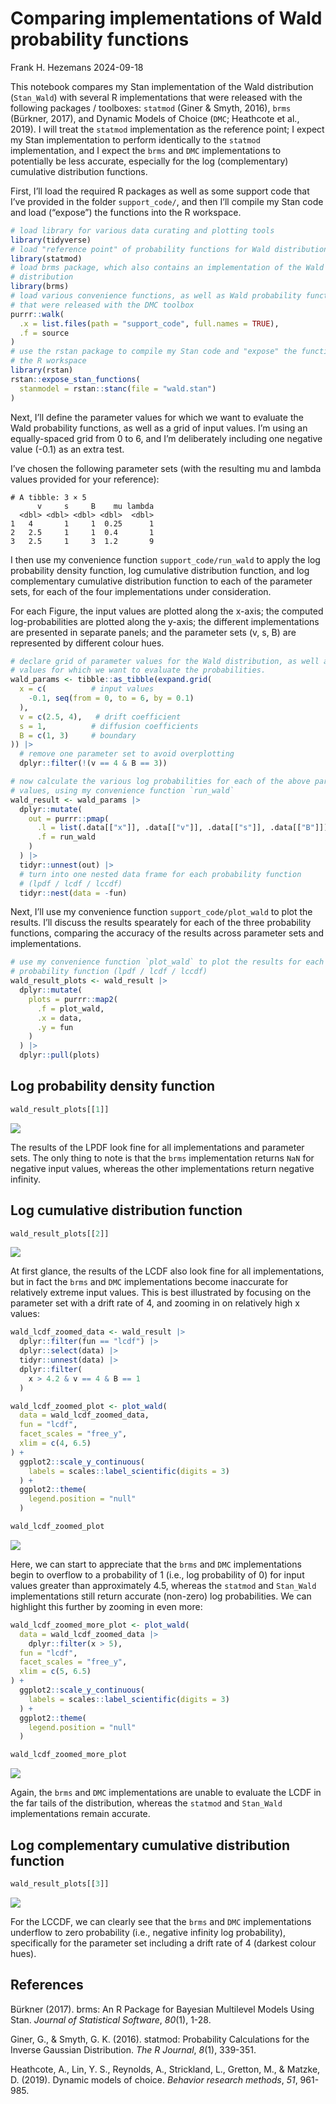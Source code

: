 # Comparing implementations of Wald probability functions
Frank H. Hezemans
2024-09-18

This notebook compares my Stan implementation of the Wald distribution
(`Stan_Wald`) with several R implementations that were released with the
following packages / toolboxes: `statmod` (Giner & Smyth, 2016), `brms`
(Bürkner, 2017), and Dynamic Models of Choice (`DMC`; Heathcote et al.,
2019). I will treat the `statmod` implementation as the reference point;
I expect my Stan implementation to perform identically to the `statmod`
implementation, and I expect the `brms` and `DMC` implementations to
potentially be less accurate, especially for the log (complementary)
cumulative distribution functions.

First, I’ll load the required R packages as well as some support code
that I’ve provided in the folder `support_code/`, and then I’ll compile
my Stan code and load (“expose”) the functions into the R workspace.

``` r
# load library for various data curating and plotting tools
library(tidyverse)
# load "reference point" of probability functions for Wald distribution
library(statmod)
# load brms package, which also contains an implementation of the Wald
# distribution
library(brms)
# load various convenience functions, as well as Wald probability functions
# that were released with the DMC toolbox
purrr::walk(
  .x = list.files(path = "support_code", full.names = TRUE),
  .f = source 
)
# use the rstan package to compile my Stan code and "expose" the functions into
# the R workspace
library(rstan)
rstan::expose_stan_functions(
  stanmodel = rstan::stanc(file = "wald.stan")
)
```

Next, I’ll define the parameter values for which we want to evaluate the
Wald probability functions, as well as a grid of input values. I’m using
an equally-spaced grid from 0 to 6, and I’m deliberately including one
negative value (-0.1) as an extra test.

I’ve chosen the following parameter sets (with the resulting mu and
lambda values provided for your reference):

    # A tibble: 3 × 5
          v     s     B    mu lambda
      <dbl> <dbl> <dbl> <dbl>  <dbl>
    1   4       1     1  0.25      1
    2   2.5     1     1  0.4       1
    3   2.5     1     3  1.2       9

I then use my convenience function `support_code/run_wald` to apply the
log probability density function, log cumulative distribution function,
and log complementary cumulative distribution function to each of the
parameter sets, for each of the four implementations under
consideration.

For each Figure, the input values are plotted along the x-axis; the
computed log-probabilities are plotted along the y-axis; the different
implementations are presented in separate panels; and the parameter sets
(v, s, B) are represented by different colour hues.

``` r
# declare grid of parameter values for the Wald distribution, as well as input
# values for which we want to evaluate the probabilities.
wald_params <- tibble::as_tibble(expand.grid(
  x = c(          # input values
    -0.1, seq(from = 0, to = 6, by = 0.1)
  ),
  v = c(2.5, 4),   # drift coefficient
  s = 1,          # diffusion coefficients
  B = c(1, 3)     # boundary
)) |>
  # remove one parameter set to avoid overplotting
  dplyr::filter(!(v == 4 & B == 3))

# now calculate the various log probabilities for each of the above parameter
# values, using my convenience function `run_wald`
wald_result <- wald_params |>
  dplyr::mutate(
    out = purrr::pmap(
      .l = list(.data[["x"]], .data[["v"]], .data[["s"]], .data[["B"]]),
      .f = run_wald
    )
  ) |>
  tidyr::unnest(out) |>
  # turn into one nested data frame for each probability function
  # (lpdf / lcdf / lccdf)
  tidyr::nest(data = -fun)
```

Next, I’ll use my convenience function `support_code/plot_wald` to plot
the results. I’ll discuss the results spearately for each of the three
probability functions, comparing the accuracy of the results across
parameter sets and implementations.

``` r
# use my convenience function `plot_wald` to plot the results for each
# probability function (lpdf / lcdf / lccdf)
wald_result_plots <- wald_result |>
  dplyr::mutate(
    plots = purrr::map2(
      .f = plot_wald,
      .x = data,
      .y = fun
    )
  ) |>
  dplyr::pull(plots)
```

## Log probability density function

``` r
wald_result_plots[[1]]
```

![](comparing_wald_files/figure-commonmark/show_lpdf_plot-1.png)

The results of the LPDF look fine for all implementations and parameter
sets. The only thing to note is that the `brms` implementation returns
`NaN` for negative input values, whereas the other implementations
return negative infinity.

## Log cumulative distribution function

``` r
wald_result_plots[[2]]
```

![](comparing_wald_files/figure-commonmark/show_lcdf_plot-1.png)

At first glance, the results of the LCDF also look fine for all
implementations, but in fact the `brms` and `DMC` implementations become
inaccurate for relatively extreme input values. This is best illustrated
by focusing on the parameter set with a drift rate of 4, and zooming in
on relatively high x values:

``` r
wald_lcdf_zoomed_data <- wald_result |>
  dplyr::filter(fun == "lcdf") |>
  dplyr::select(data) |>
  tidyr::unnest(data) |>
  dplyr::filter(
    x > 4.2 & v == 4 & B == 1
  )

wald_lcdf_zoomed_plot <- plot_wald(
  data = wald_lcdf_zoomed_data,
  fun = "lcdf",
  facet_scales = "free_y",
  xlim = c(4, 6.5)
) +
  ggplot2::scale_y_continuous(
    labels = scales::label_scientific(digits = 3)
  ) +
  ggplot2::theme(
    legend.position = "null"
  )

wald_lcdf_zoomed_plot
```

![](comparing_wald_files/figure-commonmark/show_lcdf_plot_zoomed-1.png)

Here, we can start to appreciate that the `brms` and `DMC`
implementations begin to overflow to a probability of 1 (i.e., log
probability of 0) for input values greater than approximately 4.5,
whereas the `statmod` and `Stan_Wald` implementations still return
accurate (non-zero) log probabilities. We can highlight this further by
zooming in even more:

``` r
wald_lcdf_zoomed_more_plot <- plot_wald(
  data = wald_lcdf_zoomed_data |>
    dplyr::filter(x > 5),
  fun = "lcdf",
  facet_scales = "free_y",
  xlim = c(5, 6.5)
) +
  ggplot2::scale_y_continuous(
    labels = scales::label_scientific(digits = 3)
  ) +
  ggplot2::theme(
    legend.position = "null"
  )

wald_lcdf_zoomed_more_plot
```

![](comparing_wald_files/figure-commonmark/show_lcdf_plot_zoomed_alt-1.png)

Again, the `brms` and `DMC` implementations are unable to evaluate the
LCDF in the far tails of the distribution, whereas the `statmod` and
`Stan_Wald` implementations remain accurate.

## Log complementary cumulative distribution function

``` r
wald_result_plots[[3]]
```

![](comparing_wald_files/figure-commonmark/show_lccdf_plot-1.png)

For the LCCDF, we can clearly see that the `brms` and `DMC`
implementations underflow to zero probability (i.e., negative infinity
log probability), specifically for the parameter set including a drift
rate of 4 (darkest colour hues).

## References

Bürkner (2017). brms: An R Package for Bayesian Multilevel Models Using
Stan. *Journal of Statistical Software*, *80*(1), 1-28.

Giner, G., & Smyth, G. K. (2016). statmod: Probability Calculations for
the Inverse Gaussian Distribution. *The R Journal*, *8*(1), 339-351.

Heathcote, A., Lin, Y. S., Reynolds, A., Strickland, L., Gretton, M., &
Matzke, D. (2019). Dynamic models of choice. *Behavior research
methods*, *51*, 961-985.
